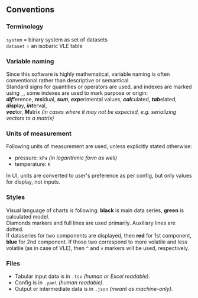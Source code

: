 ## Conventions

### Terminology
`system` = binary system as set of datasets  
`dataset` = an isobaric VLE table

### Variable naming
Since this software is highly mathematical, variable naming is often conventional rather than descriptive or semantical.  
Standard signs for quantities or operators are used, and indexes are marked using `_`, some indexes are used to mark purpose or origin:  
***dif***ference, ***res***idual, ***sum***, ***exp***erimental values, ***cal***culated, ***tab***elated, ***disp***lay,  ***int***erval,  
***vec***tor, ***M***atrix _(in cases where it may not be expected, e.g. serializing vectors to a matrix)_

### Units of measurement
Following units of measurement are used, unless explicitly stated otherwise:
- pressure: `kPa` _(in logarithmic form as well)_
- temperature: `K`

In UI, units are converted to user's preference as per config, but only values for display, not inputs. 

### Styles
Visual language of charts is following: **black** is main data series, **green** is calculated model.  
Diamonds markers and full lines are used primarily. Auxiliary lines are dotted.  
If dataseries for two components are displayed, then **red** for 1st component, **blue** for 2nd component.
If those two correspond to more volatile and less volatile (as in case of VLE), then `^` and `v` markers will be used, respectively.

### Files

- Tabular input data is in `.tsv` _(human or Excel readable)_.    
- Config is in `.yaml` _(human readable)_.
- Output or intermediate data is in `.json` _(meant as machine-only)_.
